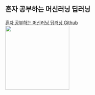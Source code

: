 ## 혼자 공부하는 머신러닝 딥러닝
[혼자 공부하는 머신러닝 딥러닝 Github](https://github.com/rickiepark/hg-mldl) <br>
<img src="https://github.com/rickiepark/hg-mldl/blob/master/cover.png" width="200"/> <br>


